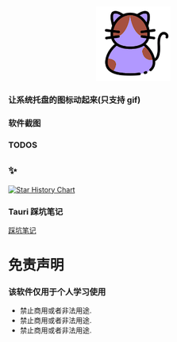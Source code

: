 <p align="center">
  <img src="./app-icon.png" width="150" height="150" />
</p>

### 让系统托盘的图标动起来(只支持 gif)

### 软件截图

### TODOS

## ✨

[![Star History Chart](https://api.star-history.com/svg?repos=itxve/catary&type=Date)](https://star-history.com/#itxve/catary&Date)

### Tauri 踩坑笔记

[踩坑笔记](https://gist.github.com/itxve/cbb94eb509bc8e98e71cc0457b3d4be8)

# 免责声明

### 该软件仅用于个人学习使用

- 禁止商用或者非法用途.
- 禁止商用或者非法用途.
- 禁止商用或者非法用途.
